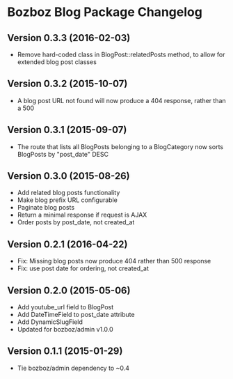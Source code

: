 # Bozboz Blog Package Changelog

## Version 0.3.3 (2016-02-03)
-   Remove hard-coded class in BlogPost::relatedPosts method, to allow for extended blog post classes


## Version 0.3.2 (2015-10-07)
-   A blog post URL not found will now produce a 404 response, rather than a 500


## Version 0.3.1 (2015-09-07)
-   The route that lists all BlogPosts belonging to a BlogCategory now sorts
    BlogPosts by "post_date" DESC


## Version 0.3.0 (2015-08-26)
-   Add related blog posts functionality
-   Make blog prefix URL configurable
-   Paginate blog posts
-   Return a minimal response if request is AJAX
-   Order posts by post_date, not created_at


## Version 0.2.1 (2016-04-22)
-   Fix: Missing blog posts now produce 404 rather than 500 response
-   Fix: use post date for ordering, not created_at


## Version 0.2.0 (2015-05-06)
-   Add youtube_url field to BlogPost
-   Add DateTimeField to post_date attribute
-   Add DynamicSlugField
-   Updated for bozboz/admin v1.0.0


## Version 0.1.1 (2015-01-29)

-   Tie bozboz/admin dependency to ~0.4
